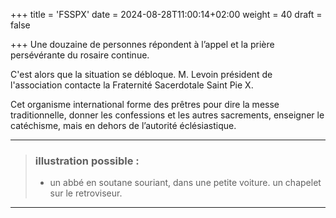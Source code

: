 +++
title = 'FSSPX'
date = 2024-08-28T11:00:14+02:00
weight = 40
draft = false

+++
Une douzaine de personnes répondent à l’appel et la prière persévérante du rosaire continue.

C'est alors que la situation se débloque. M. Levoin président de l'association  contacte la Fraternité Sacerdotale Saint Pie X.

Cet organisme international forme des prêtres pour dire la messe traditionnelle, donner les confessions et les autres sacrements, enseigner le catéchisme, mais en dehors de l’autorité éclésiastique.

***
>  ### illustration possible :
> - un abbé en soutane souriant, dans une petite voiture. un chapelet sur le retroviseur.
***



 